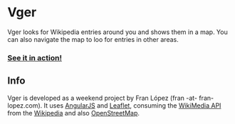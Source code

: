 Vger
====

Vger looks for Wikipedia entries around you and shows them in a map. You can also navigate the map to loo for entries in other areas.

### [See it in action!](http://franlopez.github.io/vger/)

Info
----
Vger is developed as a weekend project by Fran López (fran -at- fran-lopez.com). It uses [AngularJS](https://angularjs.org/) and [Leaflet](http://leafletjs.com/), consuming the [WikiMedia API](http://www.mediawiki.org/wiki/API:Main_page) from the [Wikipedia](http://www.wikipedia.org/) and also [OpenStreetMap](http://www.openstreetmap.org).
